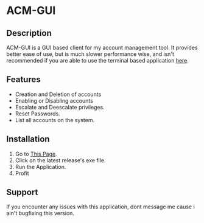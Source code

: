 # ACM-GUI



## Description
ACM-GUI is a GUI based client for my account management tool. It provides better ease of use, but is much slower performance wise, and isn't recommended if you are able to use the terminal based application [here](https://github.com/lioen-dev/ACM).

## Features
- Creation and Deletion of accounts
- Enabling or Disabling accounts
- Escalate and Deescalate privileges.
- Reset Passwords.
- List all accounts on the system.

## Installation
1. Go to [This Page](https://github.com/lioen-dev/ACM-GUI/releases/).
2. Click on the latest release's exe file.
3. Run the Application.
4. Profit
   
## Support
If you encounter any issues with this application, dont message me cause i ain't bugfixing this version.
